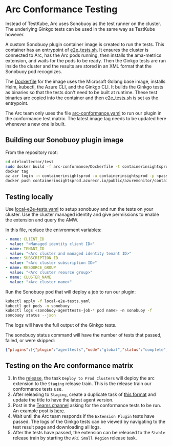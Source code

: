 # Arc Conformance Testing

Instead of TestKube, Arc uses Sonobuoy as the test runner on the cluster. The underlying Ginkgo tests can be used in the same way as TestKube however.

A custom Sonobuoy plugin container image is created to run the tests. This container has an entrypoint of [e2e_tests.sh](./e2e_tests.sh). It ensures the cluster is connected to Arc, has the Arc pods running, then installs the ama-metrics extension, and waits for the pods to be ready. Then the Ginkgo tests are run inside the cluster and the results are stored in an XML format that the Sonobuoy pod recognizes.

The [Dockerfile](./Dockerfile) for the image uses the Microsoft Golang base image, installs Helm, kubectl, the Azure CLI, and the Ginkgo CLI. It builds the Ginkgo tests as binaries so that the tests don't need to be built at runtime. These test binaries are copied into the container and then [e2e_tests.sh](./e2e_tests.sh) is set as the entrypoint.

The Arc team only uses the file [arc-conformance.yaml](./arc-conformance.yaml) to run our plugin in the conformance test matrix. The latest image tag needs to be updated here whenever a new one is built.

## Building our Sonobuoy plugin image
From the repository root:
```bash
cd otelcollector/test
sudo docker build -f arc-conformance/Dockerfile -t containerinsightsprod.azurecr.io/public/azuremonitor/containerinsights/cidev/prometheus-collector:conf-<tag> .
docker tag 
az acr login -n containerinsightsprod -u containerinsightsprod -p <password>
docker push containerinsightsprod.azurecr.io/public/azuremonitor/containerinsights/cidev/prometheus-collector:conf-<tag>
```

## Testing locally
Use [local-e2e-tests.yaml](./local-e2e-tests.yaml) to setup sonobuoy and run the tests on your cluster. Use the cluster managed identity and give permissions to enable the extension and query the AMW.

In this file, replace the enivronment variables:
```yaml
- name: CLIENT_ID
  value: "<Managed identity client ID>"
- name: TENANT_ID
  value: "<Arc cluster and managed identity tenant ID>"
- name: SUBSCRIPTION_ID
  value: "<Arc cluster subscription ID>"
- name: RESOURCE_GROUP
  value: "<Arc cluster reource group>"
- name: CLUSTER_NAME
  value: "<Arc cluster name>"
```

Run the Sonobuoy pod that will deploy a job to run our plugin:
```bash
kubectl apply -f local-e2e-tests.yaml
kubectl get pods -n sonobuoy
kubectl logs <sonobuoy-agenttests-job-* pod name> -n sonobuoy -f
sonobuoy status --json
```

The logs will have the full output of the Ginkgo tests.

The sonobuoy status command will have the number of tests that passed, failed, or were skipped:
```json
{"plugins":[{"plugin":"agenttests","node":"global","status":"complete","result-status":"passed","result-counts":{"passed":50,"skipped":18}}],"status":"complete","tar-info":{"name":"202405152328_sonobuoy_bf5c02ed-1948-48f1-b12d-5a2d74435e46.tar.gz","created":"2024-05-15T23:49:32.876748551Z","sha256":"559406070bd5738dd077355be5fdb5560497680be938d3d0a63a2a8f4ac66d15","size":282521}}
```

## Testing on the Arc conformance matrix
1. In the [release](https://github-private.visualstudio.com/azure/_releaseDefinition?definitionId=79&_a=definition-pipeline), the task `Deploy to Prod Clusters` will deploy the arc extension to the `Staging` release train. This is the release train our conformance tests use.
2. After releasing to `Staging`, create a duplicate task of [this format](https://dev.azure.com/ArcValidationProgram/ArcValidationProgram/_workitems/edit/1161) and update the title to have the latest agent version.
3. Post in the [Teams channel](https://teams.microsoft.com/l/channel/19%3ArlnJ5tIxEMP-Hhe-pRPPp9C6iYQ1CwAelt4zTqyC_NI1%40thread.tacv2/General?groupId=a077ab34-99ea-490c-b204-358d31c24fbe&tenantId=72f988bf-86f1-41af-91ab-2d7cd011db47) asking for the conformance tests to be run. An example post is [here](https://teams.microsoft.com/l/message/19:rlnJ5tIxEMP-Hhe-pRPPp9C6iYQ1CwAelt4zTqyC_NI1@thread.tacv2/1715902653350?tenantId=72f988bf-86f1-41af-91ab-2d7cd011db47&groupId=a077ab34-99ea-490c-b204-358d31c24fbe&parentMessageId=1715902653350&teamName=Azure%20Arc%20Conformance%20Testing&channelName=General&createdTime=1715902653350).
4. Wait until the Arc team responds if the `Extension Plugin` tests have passed. The logs of the Ginkgo tests can be viewed by navigating to the test result page and downloading all logs.
5. After the tests have passed, the extension can be released to the `Stable` release train by starting the `ARC Small Region` release task.

